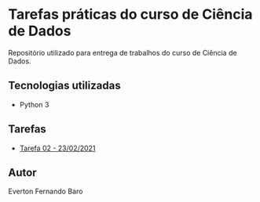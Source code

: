 # Tarefas práticas do curso de Ciência de Dados

Repositório utilizado para entrega de trabalhos do curso de Ciência de Dados.

## Tecnologias utilizadas

- Python 3

## Tarefas

- [Tarefa 02 - 23/02/2021](https://github.com/efbaro/CDadosSeg/tree/main/T2)

## Autor

Everton Fernando Baro
